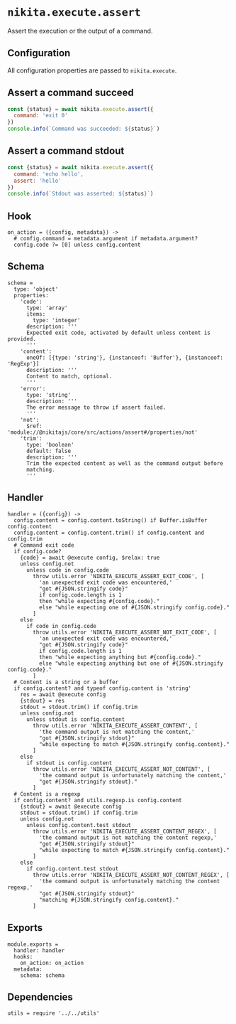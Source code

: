 
# `nikita.execute.assert`

Assert the execution or the output of a command.

## Configuration

All configuration properties are passed to `nikita.execute`.

## Assert a command succeed

```js
const {status} = await nikita.execute.assert({
  command: 'exit 0'
})
console.info(`Command was succeeded: ${status}`)
```

## Assert a command stdout

```js
const {status} = await nikita.execute.assert({
  command: 'echo hello',
  assert: 'hello'
})
console.info(`Stdout was asserted: ${status}`)
```

## Hook

    on_action = ({config, metadata}) ->
      # config.command = metadata.argument if metadata.argument?
      config.code ?= [0] unless config.content

## Schema

    schema =
      type: 'object'
      properties:
        'code':
          type: 'array'
          items:
            type: 'integer'
          description: '''
          Expected exit code, activated by default unless content is provided.
          '''
        'content':
          oneOf: [{type: 'string'}, {instanceof: 'Buffer'}, {instanceof: 'RegExp'}]
          description: '''
          Content to match, optional.
          '''
        'error':
          type: 'string'
          description: '''
          The error message to throw if assert failed.
          '''
        'not':
          $ref: 'module://@nikitajs/core/src/actions/assert#/properties/not'
        'trim':
          type: 'boolean'
          default: false
          description: '''
          Trim the expected content as well as the command output before
          matching.
          '''

## Handler

    handler = ({config}) ->
      config.content = config.content.toString() if Buffer.isBuffer config.content
      config.content = config.content.trim() if config.content and config.trim
      # Command exit code
      if config.code?
        {code} = await @execute config, $relax: true
        unless config.not
          unless code in config.code
            throw utils.error 'NIKITA_EXECUTE_ASSERT_EXIT_CODE', [
              'an unexpected exit code was encountered,'
              "got #{JSON.stringify code}"
              if config.code.length is 1
              then "while expecting #{config.code}."
              else "while expecting one of #{JSON.stringify config.code}."
            ]
        else
          if code in config.code
            throw utils.error 'NIKITA_EXECUTE_ASSERT_NOT_EXIT_CODE', [
              'an unexpected exit code was encountered,'
              "got #{JSON.stringify code}"
              if config.code.length is 1
              then "while expecting anything but #{config.code}."
              else "while expecting anything but one of #{JSON.stringify config.code}."
            ]
      # Content is a string or a buffer
      if config.content? and typeof config.content is 'string'
        res = await @execute config
        {stdout} = res
        stdout = stdout.trim() if config.trim
        unless config.not
          unless stdout is config.content
            throw utils.error 'NIKITA_EXECUTE_ASSERT_CONTENT', [
              'the command output is not matching the content,'
              "got #{JSON.stringify stdout}"
              "while expecting to match #{JSON.stringify config.content}."
            ]
        else
          if stdout is config.content
            throw utils.error 'NIKITA_EXECUTE_ASSERT_NOT_CONTENT', [
              'the command output is unfortunately matching the content,'
              "got #{JSON.stringify stdout}."
            ]
      # Content is a regexp
      if config.content? and utils.regexp.is config.content
        {stdout} = await @execute config
        stdout = stdout.trim() if config.trim
        unless config.not
          unless config.content.test stdout
            throw utils.error 'NIKITA_EXECUTE_ASSERT_CONTENT_REGEX', [
              'the command output is not matching the content regexp,'
              "got #{JSON.stringify stdout}"
              "while expecting to match #{JSON.stringify config.content}."
            ]
        else
          if config.content.test stdout
            throw utils.error 'NIKITA_EXECUTE_ASSERT_NOT_CONTENT_REGEX', [
              'the command output is unfortunately matching the content regexp,'
              "got #{JSON.stringify stdout}"
              "matching #{JSON.stringify config.content}."
            ]

## Exports

    module.exports =
      handler: handler
      hooks:
        on_action: on_action
      metadata:
        schema: schema

## Dependencies

    utils = require '../../utils'
